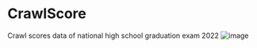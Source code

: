 # CrawlScore
Crawl scores data of national high school graduation exam 2022
![image](https://user-images.githubusercontent.com/88287313/186165354-668e6fde-1f55-41ad-b0e2-43b73b56495f.png)
